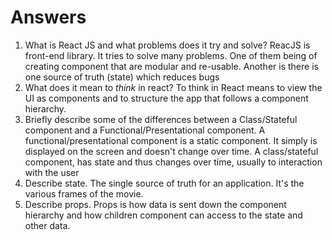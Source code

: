 # Answers

1.  What is React JS and what problems does it try and solve?
ReacJS is front-end library. It tries to solve many problems. One of them being of creating component that are modular and re-usable. Another is there is one source of truth (state) which reduces bugs
1.  What does it mean to _think_ in react?
To think in React means to view the UI as components and to structure the app that follows a component hierarchy.
1.  Briefly describe some of the differences between a Class/Stateful component and a Functional/Presentational component.
A functional/presentational component is a static component. It simply is displayed on the screen and doesn't change over time. A class/stateful component, has state and thus changes over time, usually to interaction with the user
1.  Describe state.
The single source of truth for an application. It's the various frames of the movie. 
1.  Describe props.
Props is how data is sent down the component hierarchy and how children component can access to the state and other data.
